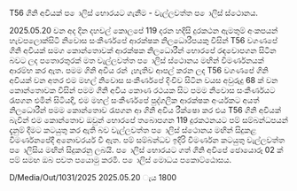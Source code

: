 T56 ගිනි අවියක් ප ොලිස් භොරයට ගැනීම - වැල්ලවත්ත ප ොලිස් ස්ථොනය.

2025.05.20 වන අද දින දහවල් කොලපේ 119 දරන හදිසි දුරකථන ඇමතුම් අංකපයන් හැවපලොක්සිටි නිවොස සංකීර්ණපේ ආරක්ෂක නිලධොරීපයකු විසින් T56 වගණපේ ගිනි අවියක් සමග කොන්තොවක් ආරක්ෂක නිලධොරීන් භොරපේ රඳවොපගන සිටින බවට ලද පතොරතුරක් මත වැල්ලවත්ත ප ොලිස් ස්ථොනය මඟින් විමර්ණනයක් ආරම්භ කර ඇත. පමම ගිනි අවිය රන් ැහැතිව ආපල් කරන ලද T56 වගණපේ ගිනි අවියක් වන අතර එම මහල් නිවොස සංකීර්ණපේ දිංචිව සිටින වයස අවුරුදු 68 ක් වන කොන්තොවක විසින් පමම ගිනි අවිය කොණ රථයක සිට පමම නිවොස සංකීර්ණයට රැපගන එමින් සිටියදී, එම මහල් සංකීර්ණපේ පුද්ගලික ආරක්ෂක අංර්යකට අයත් නිලධොරීන් පමම කොන්තොව රැපගන ආ ගිනි අවිය රීක්ෂො කර එය T56 ගිනි අවියක් බැවින් එම කොන්තොව ඔවුන් භොරපේ තබොපගන 119 දුරකථනයට පම් සම්බන්ධපයන් දැනුම් දීමට කටයුතු කර ඇති බව වැල්ලවත්ත ප ොලිස් ස්ථොනය මඟින් සිදුකළ විමර්ණනපේදී අනොවරර්ය වී ඇත. පම් සම්බන්ධව ඉදිරි විමර්ණන කටයුතු වැල්ලවත්ත ප ොලිසිය මඟින් සිදුකරනු ලබයි. ප ොලිස් භොරයට ගත් ගිනි අවිපේ ඡොයොරූ 02 ක් පම් සමඟ ඔබ පවත පයොමු කරමි. ප ොලිස් මොධය පකොට්ඨොසය.

D/Media/Out/1031/2025 2025.05.20 ැය 1800